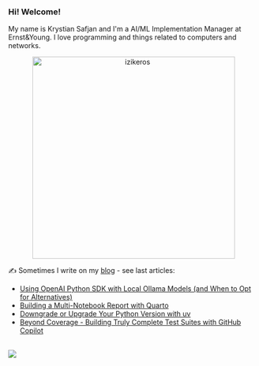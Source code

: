 ### Hi! Welcome!

<!-- INTRO -->
<p>My name is Krystian Safjan and I'm a AI/ML Implementation Manager at Ernst&Young. I love programming and things related to computers and networks.</p>

<!-- TECHNOLOGIES AND STATS -->
<center>
<!-- <p><img align="left" src="https://github-readme-stats.vercel.app/api/top-langs?username=izikeros&show_icons=true&locale=en&layout=compact" alt="izikeros" /></p> -->

<p>&nbsp;<img align="center" src="https://github-readme-stats.vercel.app/api?username=izikeros&count_private=true&show_icons=true" alt="izikeros" width="410" /></p>
</center>

<!-- MY WRITINGS -->
✍️ Sometimes I write on my [blog](http://safjan.com) - see last articles:
<!-- BLOG-POST-LIST:START -->
- [Using OpenAI Python SDK with Local Ollama Models &lpar;and When to Opt for Alternatives&rpar;](https://www.safjan.com/openai-python-sdk-with-local-ollama-models-and-alternatives/)
- [Building a Multi-Notebook Report with Quarto](https://www.safjan.com/building-a-multinotebook-report-with-quarto/)
- [Downgrade or Upgrade Your Python Version with uv](https://www.safjan.com/downgrade-or-upgrade-your-python-version-with-uv/)
- [Beyond Coverage - Building Truly Complete Test Suites with GitHub Copilot](https://www.safjan.com/beyond-coverage-building-truly-complete-test-suites-with-github-copilot/)
<!-- BLOG-POST-LIST:END -->

<!-- TROPHY -->
<br />
<img src="https://github-profile-trophy.vercel.app/?username=izikeros&theme=nord&no-frame=true&margin-w=10&column=7" />
